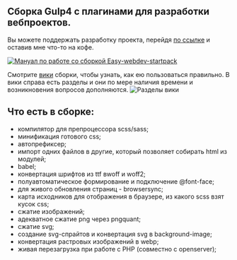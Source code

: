 ## Сборка Gulp4 с плагинами для разработки вебпроектов.

Вы можете поддержать разработку проекта, перейдя [по ссылке](https://css_notes.diaka.ua/startpack) и оставив мне что-то на кофе.

[![Мануал по работе со сборкой Easy-webdev-startpack](http://joxi.ru/GrqlnQoCRGvenA.png)](http://www.youtube.com/watch?v=_j38UEpskPU "Мануал по работе со сборкой Easy-webdev-startpack")

Смотрите [вики](https://github.com/budfy/Easy-webdev-startpack/wiki) сборки, чтобы узнать, как ею пользоваться правильно. В вики справа есть разделы и они по мере наличия времени и возникновения вопросов дополняются.
![Разделы вики](http://dl3.joxi.net/drive/2020/05/30/0024/1564/1599004/04/b9d9794244.png)

## Что есть в сборке:

- компилятор для препроцессора scss/sass;
- минификация готового css;
- автопрефиксер;
- импорт одних файлов в другие, который позволяет собирать html из модулей;
- babel;
- конвертация шрифтов из ttf вwoff и woff2;
- полуавтоматическое формирование и подключение @font-face;
- для живого обновления страниц - browsersync;
- карта исходников для отображения в браузере, из какого scss взят кусок css;
- сжатие изображений;
- адекватное сжатие png через pngquant;
- сжатие svg;
- создание svg-спрайтов и конвертация svg в background-image;
- конвертация растровых изображений в webp;
- живая перезагрузка при работе с PHP (совместно с openserver);